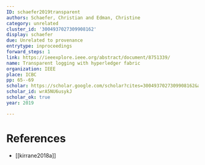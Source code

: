 ```yaml
---
ID: schaefer2019transparent
authors: Schaefer, Christian and Edman, Christine
category: unrelated
cluster_id: '3004937027309908162'
display: schaefer
due: Unrelated to provenance
entrytype: inproceedings
forward_steps: 1
link: https://ieeexplore.ieee.org/abstract/document/8751339/
name: Transparent logging with hyperledger fabric
organization: IEEE
place: ICBC
pp: 65--69
scholar: https://scholar.google.com/scholar?cites=3004937027309908162&as_sdt=2005&sciodt=0,5&hl=en
scholar_id: wrA5NU6usykJ
scholar_ok: true
year: 2019

---
```


# References

- [[kirrane2018a]]
